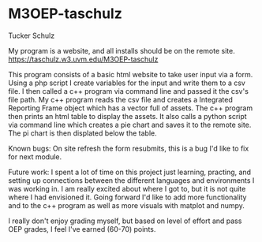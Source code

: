 # M3OEP-taschulz

Tucker Schulz

My program is a website, and all installs should be on the remote site.
https://taschulz.w3.uvm.edu/M3OEP-taschulz

This program consists of a basic html website to take user input via a form. Using a php script I create variables for the input
and write them to a csv file. I then called a c++ program via command line and passed it the csv's file path. My c++ program reads
the csv file and creates a Integrated Reporting Frame object which has a vector full of assets. The c++ program then prints an html table to display the assets. It also calls a python script via command line which creates a pie chart and saves it to the remote site. The pi chart is then displated below the table.

Known bugs: 
On site refresh the form resubmits, this is a bug I'd like to fix for next module.

Future work:
I spent a lot of time on this project just learning, practing, and setting up connections between the different languages and environments I was working in. I am really excited about where I got to, but it is not quite where I had envisioned it. Going forward I'd like to add more functionality and to the c++ program as well as more visuals with matplot and numpy.

I really don't enjoy grading myself, but based on level of effort and pass OEP grades, I feel I've earned (60-70) points.
